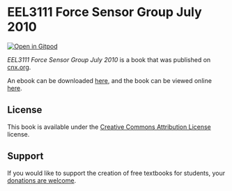 # EEL3111 Force Sensor Group July 2010

[![Open in Gitpod](https://gitpod.io/button/open-in-gitpod.svg)](https://gitpod.io/from-referrer/)

_EEL3111 Force Sensor Group July 2010_ is a book that was published on [cnx.org](https://cnx.org/).

An ebook can be downloaded [here](https://github.com/cnx-user-books/cnxbook-eel3111-force-sensor-group-july-2010/releases/latest), and the book can be viewed online [here](https://github.com/cnx-user-books/cnxbook-eel3111-force-sensor-group-july-2010/releases/latest).

## License
This book is available under the [Creative Commons Attribution License](./LICENSE) license.

## Support
If you would like to support the creation of free textbooks for students, your [donations are welcome](https://riceconnect.rice.edu/donation/support-openstax-banner).
